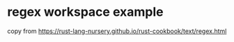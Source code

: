 # regex workspace example
copy from https://rust-lang-nursery.github.io/rust-cookbook/text/regex.html
